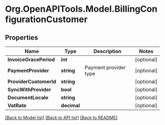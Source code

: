 # Org.OpenAPITools.Model.BillingConfigurationCustomer

## Properties

Name | Type | Description | Notes
------------ | ------------- | ------------- | -------------
**InvoiceGracePeriod** | **int** |  | [optional] 
**PaymentProvider** | **string** | Payment provider type | [optional] 
**ProviderCustomerId** | **string** |  | [optional] 
**SyncWithProvider** | **bool** |  | [optional] 
**DocumentLocale** | **string** |  | [optional] 
**VatRate** | **decimal** |  | [optional] 

[[Back to Model list]](../README.md#documentation-for-models) [[Back to API list]](../README.md#documentation-for-api-endpoints) [[Back to README]](../README.md)

